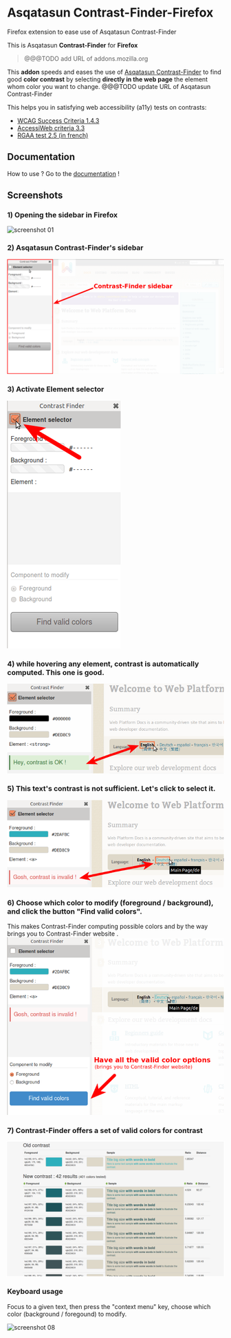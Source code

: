 # Asqatasun Contrast-Finder-Firefox

Firefox extension to ease use of Asqatasun Contrast-Finder

This is Asqatasun **Contrast-Finder** for **Firefox**
> @@@TODO add URL of addons.mozilla.org
 
This **addon** speeds and eases the use of [Asqatasun Contrast-Finder](#) 
to find good **color contrast** by selecting **directly in the web page** 
the element whom color you want to change. 
@@@TODO update URL of Asqatasun Contrast-Finder

This helps you in satisfying web accessibility (a11y) tests on contrasts:

* [WCAG Success Criteria 1.4.3](http://www.w3.org/TR/WCAG20/#visual-audio-contrast-contrast)
* [AccessiWeb criteria 3.3](http://www.accessiweb.org/index.php/accessiweb-22-english-version.html#crit-3-3)
* [RGAA test 2.5 (in french)](http://rgaa.net/Valeur-du-rapport-de-contraste-du.html)


## Documentation
How to use ? Go to the [documentation](docs/en/) !


## Screenshots

### 1) Opening the sidebar in Firefox

![screenshot 01](docs/en/Images/Contrast-Finder_01_open_sidebar.png)

### 2) Asqatasun Contrast-Finder's sidebar

![screenshot 02](docs/en/Images/Contrast-Finder_02_sidebar_opened.png)

### 3) Activate Element selector

![screenshot 03](docs/en/Images/Contrast-Finder_03_Element%20Selector.png)

### 4) while hovering any element, contrast is automatically computed. This one is good.

![screenshot 04](docs/en/Images/Contrast-Finder_04_Contrast_already_OK.png)

### 5) This text's contrast is not sufficient. Let's click to select it.

![screenshot 05](docs/en/Images/Contrast-Finder_05_Contrast_Invalid.png)

### 6) Choose which color to modify (foreground / background), and click the button "Find valid colors".

This makes Contrast-Finder computing possible colors and by the way brings you to Contrast-Finder website
.
![screenshot 06](docs/en/Images/Contrast-Finder_06_Find_valid_colors.png	)

### 7) Contrast-Finder offers a set of valid colors for contrast

![screenshot 07](docs/en/Images/Contrast-Finder_07_Valid_colors_scheme.png	)

### Keyboard usage

Focus to a given text, then press the "context menu" key, choose which color (background / foregound) to modify.

![screenshot 08](docs/en/Images/Asqatasun_Contrast-Finder_on_Bootstrap_green_label_1_right_clic.png)

